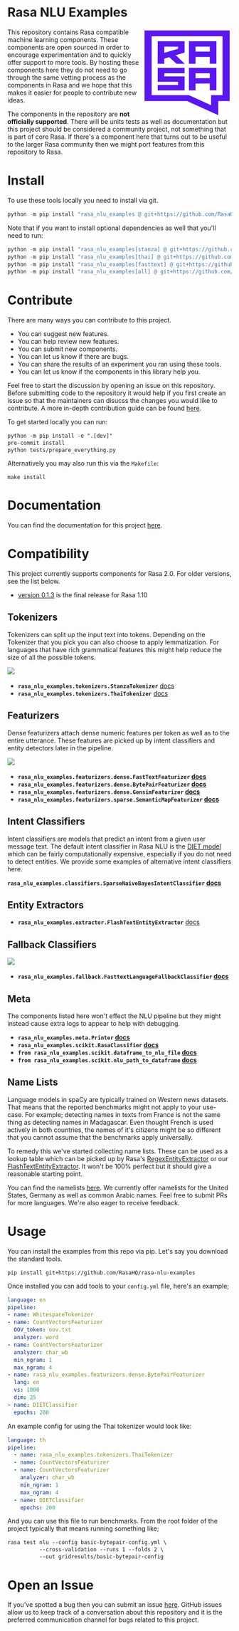 # Rasa NLU Examples

<img src="square-logo.svg" width=200 height=200 align="right">

This repository contains Rasa compatible machine learning components. These components
are open sourced in order to encourage experimentation and to quickly offer support to
more tools. By hosting these components here they do not need to go through the same
vetting process as the components in Rasa and we hope that this makes it easier for
people to contribute new ideas.

The components in the repository are **not officially supported**. There will be units tests
as well as documentation but this project should be considered a community project,
not something that is part of core Rasa. If there's a component here that turns out to be
useful to the larger Rasa community then we might port features from this repository to Rasa.

# Install

To use these tools locally you need to install via git.

```python
python -m pip install "rasa_nlu_examples @ git+https://github.com/RasaHQ/rasa-nlu-examples.git"
```

Note that if you want to install optional dependencies as well that you'll need to run:

```python
python -m pip install "rasa_nlu_examples[stanza] @ git+https://github.com/RasaHQ/rasa-nlu-examples.git"
python -m pip install "rasa_nlu_examples[thai] @ git+https://github.com/RasaHQ/rasa-nlu-examples.git"
python -m pip install "rasa_nlu_examples[fasttext] @ git+https://github.com/RasaHQ/rasa-nlu-examples.git"
python -m pip install "rasa_nlu_examples[all] @ git+https://github.com/RasaHQ/rasa-nlu-examples.git"
```

# Contribute

There are many ways you can contribute to this project.

- You can suggest new features.
- You can help review new features.
- You can submit new components.
- You can let us know if there are bugs.
- You can share the results of an experiment you ran using these tools.
- You can let us know if the components in this library help you.

Feel free to start the discussion by opening an issue on this repository. Before submitting code
to the repository it would help if you first create an issue so that the maintainers can disucss
the changes you would like to contribute. A more in-depth contribution guide can be found
[here](https://rasahq.github.io/rasa-nlu-examples/contributing/).

To get started locally you can run:

```
python -m pip install -e ".[dev]"
pre-commit install
python tests/prepare_everything.py
```

Alternatively you may also run this via the `Makefile`:

```
make install
```

# Documentation

You can find the documentation for this project [here](https://rasahq.github.io/rasa-nlu-examples/).

# Compatibility

This project currently supports components for Rasa 2.0. For older versions, see the list below.

- [version 0.1.3](https://github.com/RasaHQ/rasa-nlu-examples/tree/0.1.3) is the final release for Rasa 1.10

## **Tokenizers**

Tokenizers can split up the input text into tokens. Depending on the Tokenizer that you pick
you can also choose to apply lemmatization. For languages that have rich grammatical features
this might help reduce the size of all the possible tokens.

![](images/tokenisation.png)

- **`rasa_nlu_examples.tokenizers.StanzaTokenizer`** [docs](https://rasa.com/docs/tokenizer/stanza/)
- **`rasa_nlu_examples.tokenizers.ThaiTokenizer`** [docs](https://rasa.com/docs/tokenizer/thai_tokenizer/)

## **Featurizers**

Dense featurizers attach dense numeric features per token as well as to the entire utterance. These
features are picked up by intent classifiers and entity detectors later in the pipeline.

![](images/dense_features.png)

- **`rasa_nlu_examples.featurizers.dense.FastTextFeaturizer` [docs](https://rasa.com/docs/featurizer/fasttext/)**
- **`rasa_nlu_examples.featurizers.dense.BytePairFeaturizer` [docs](https://rasa.com/docs/featurizer/bytepair/)**
- **`rasa_nlu_examples.featurizers.dense.GensimFeaturizer` [docs](https://rasa.com/docs/featurizer/gensim/)**
- **`rasa_nlu_examples.featurizers.sparse.SemanticMapFeaturizer` [docs](https://rasa.com/docs/featurizer/semantic_map/)**

## **Intent Classifiers**

Intent classifiers are models that predict an intent from a given user message
text.  The default intent classifier in Rasa NLU is the [DIET
model](https://rasa.com/docs/rasa/components#dietclassifier-2) which can be
fairly computationally expensive, especially if you do not need to detect
entities.  We provide some examples of alternative intent classifiers here.


**`rasa_nlu_examples.classifiers.SparseNaiveBayesIntentClassifier` [docs](https://rasa.com/docs/classifier/sparsenb.md)**

## **Entity Extractors**

- **`rasa_nlu_examples.extractor.FlashTextEntityExtractor`** [docs](https://rasa.com/docs/extractors/flashtext/)

## **Fallback Classifiers**

![](images/fallback.png)

- **`rasa_nlu_examples.fallback.FasttextLanguageFallbackClassifier` [docs](https://rasa.com/docs/fallback/fasttextlanguagefallback.md)**

## **Meta**

The components listed here won't effect the NLU pipeline but they might instead cause extra logs
to appear to help with debugging.

- **`rasa_nlu_examples.meta.Printer` [docs](https://rasa.com/docs/meta/printer/)**
- **`rasa_nlu_examples.scikit.RasaClassifier` [docs](https://rasa.com/docs/jupyter/tools/#rasa_nlu_examples.scikit.classifier.RasaClassifier)**
- **`from rasa_nlu_examples.scikit.dataframe_to_nlu_file` [docs](https://rasa.com/docs/jupyter/tools/#rasa_nlu_examples.scikit.common.dataframe_to_nlu_file)**
- **`from rasa_nlu_examples.scikit.nlu_path_to_dataframe` [docs](https://rasa.com/docs/jupyter/tools/#rasa_nlu_examples.scikit.common.nlu_path_to_dataframe)**

## **Name Lists**

Language models in spaCy are typically trained on Western news datasets. That means
that the reported benchmarks might not apply to your use-case. For example; detecting
names in texts from France is not the same thing as detecting names in Madagascar. Even
thought French is used actively in both countries, the names of it's citizens might
be so different that you cannot assume that the benchmarks apply universally.

To remedy this we've started collecting name lists. These can be used as a lookup table
which can be picked up by Rasa's [RegexEntityExtractor](https://rasa.com/docs/rasa/components#regexentityextractor)
or our [FlashTextEntityExtractor](https://rasa.com/docs/extractors/flashtext/).
It won't be 100% perfect but it should give a reasonable starting point.

You can find the namelists [here](https://github.com/RasaHQ/rasa-nlu-examples/tree/master/data/namelists).
We currently offer namelists for the United States, Germany as well as common Arabic names.
Feel free to submit PRs for more languages. We're also eager to receive feedback.

# Usage

You can install the examples from this repo via pip. Let's say you download the standard tools.

```
pip install git+https://github.com/RasaHQ/rasa-nlu-examples
```

Once installed you can add tools to your `config.yml` file, here's an example;

```yaml
language: en
pipeline:
- name: WhitespaceTokenizer
- name: CountVectorsFeaturizer
  OOV_token: oov.txt
  analyzer: word
- name: CountVectorsFeaturizer
  analyzer: char_wb
  min_ngram: 1
  max_ngram: 4
- name: rasa_nlu_examples.featurizers.dense.BytePairFeaturizer
  lang: en
  vs: 1000
  dim: 25
- name: DIETClassifier
  epochs: 200
```

An example config for using the Thai tokenizer would look like:

```yaml
language: th
pipeline:
  - name: rasa_nlu_examples.tokenizers.ThaiTokenizer
  - name: CountVectorsFeaturizer
  - name: CountVectorsFeaturizer
    analyzer: char_wb
    min_ngram: 1
    max_ngram: 4
  - name: DIETClassifier
    epochs: 200
```

And you can use this file to run benchmarks. From the root folder of the project typically
that means running something like;

```
rasa test nlu --config basic-bytepair-config.yml \
          --cross-validation --runs 1 --folds 2 \
          --out gridresults/basic-bytepair-config
```

# Open an Issue

If you've spotted a bug then you can submit an issue [here](https://github.com/RasaHQ/rasa-nlu-examples/issues).
GitHub issues allow us to keep track of a conversation about this repository and it is the preferred
communication channel for bugs related to this project.
